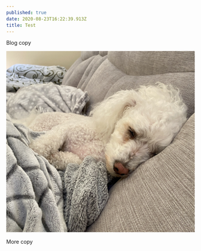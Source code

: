 ```yaml
---
published: true
date: 2020-08-23T16:22:39.913Z
title: Test
---
```

Blog copy

![](/src/images/img_1587.jpg)

More copy